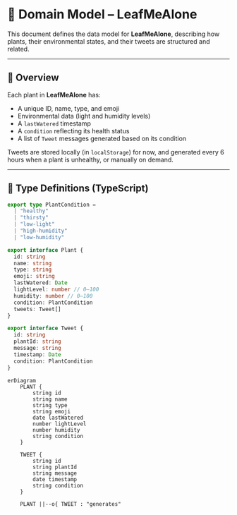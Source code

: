 
# 🧩 Domain Model – LeafMeAlone

This document defines the data model for **LeafMeAlone**, describing how plants, their environmental states, and their tweets are structured and related.

---

## 🌱 Overview

Each plant in **LeafMeAlone** has:
- A unique ID, name, type, and emoji  
- Environmental data (light and humidity levels)  
- A `lastWatered` timestamp  
- A `condition` reflecting its health status  
- A list of `Tweet` messages generated based on its condition  

Tweets are stored locally (in `localStorage`) for now, and generated every 6 hours when a plant is unhealthy, or manually on demand.

---

## 🧠 Type Definitions (TypeScript)

```ts
export type PlantCondition =
  | "healthy"
  | "thirsty"
  | "low-light"
  | "high-humidity"
  | "low-humidity"

export interface Plant {
  id: string
  name: string
  type: string
  emoji: string
  lastWatered: Date
  lightLevel: number // 0–100
  humidity: number // 0–100
  condition: PlantCondition
  tweets: Tweet[]
}

export interface Tweet {
  id: string
  plantId: string
  message: string
  timestamp: Date
  condition: PlantCondition
}
```

```mermaid
erDiagram
    PLANT {
        string id
        string name
        string type
        string emoji
        date lastWatered
        number lightLevel
        number humidity
        string condition
    }

    TWEET {
        string id
        string plantId
        string message
        date timestamp
        string condition
    }

    PLANT ||--o{ TWEET : "generates"
 ```

